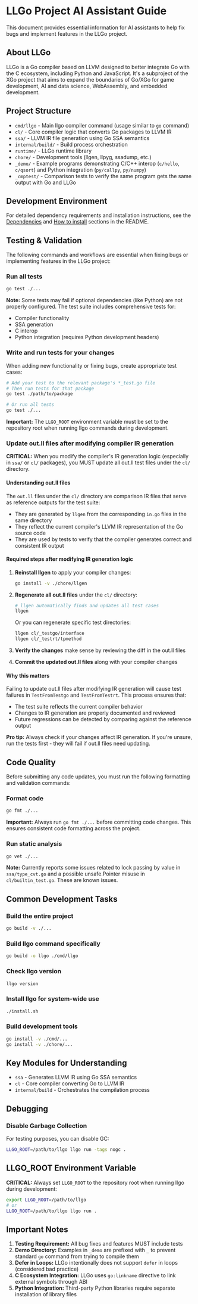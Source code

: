 # LLGo Project AI Assistant Guide

This document provides essential information for AI assistants to help fix bugs and implement features in the LLGo project.

## About LLGo

LLGo is a Go compiler based on LLVM designed to better integrate Go with the C ecosystem, including Python and JavaScript. It's a subproject of the XGo project that aims to expand the boundaries of Go/XGo for game development, AI and data science, WebAssembly, and embedded development.

## Project Structure

- `cmd/llgo` - Main llgo compiler command (usage similar to `go` command)
- `cl/` - Core compiler logic that converts Go packages to LLVM IR
- `ssa/` - LLVM IR file generation using Go SSA semantics
- `internal/build/` - Build process orchestration
- `runtime/` - LLGo runtime library
- `chore/` - Development tools (llgen, llpyg, ssadump, etc.)
- `_demo/` - Example programs demonstrating C/C++ interop (`c/hello`, `c/qsort`) and Python integration (`py/callpy`, `py/numpy`)
- `_cmptest/` - Comparison tests to verify the same program gets the same output with Go and LLGo

## Development Environment

For detailed dependency requirements and installation instructions, see the [Dependencies](README.md#dependencies) and [How to install](README.md#how-to-install) sections in the README.

## Testing & Validation

The following commands and workflows are essential when fixing bugs or implementing features in the LLGo project:

### Run all tests
```bash
go test ./...
```

**Note:** Some tests may fail if optional dependencies (like Python) are not properly configured. The test suite includes comprehensive tests for:
- Compiler functionality
- SSA generation
- C interop
- Python integration (requires Python development headers)

### Write and run tests for your changes

When adding new functionality or fixing bugs, create appropriate test cases:

```bash
# Add your test to the relevant package's *_test.go file
# Then run tests for that package
go test ./path/to/package

# Or run all tests
go test ./...
```

**Important:** The `LLGO_ROOT` environment variable must be set to the repository root when running llgo commands during development.

### Update out.ll files after modifying compiler IR generation

**CRITICAL:** When you modify the compiler's IR generation logic (especially in `ssa/` or `cl/` packages), you MUST update all out.ll test files under the `cl/` directory.

#### Understanding out.ll files

The `out.ll` files under the `cl/` directory are comparison IR files that serve as reference outputs for the test suite:
- They are generated by `llgen` from the corresponding `in.go` files in the same directory
- They reflect the current compiler's LLVM IR representation of the Go source code
- They are used by tests to verify that the compiler generates correct and consistent IR output

#### Required steps after modifying IR generation logic

1. **Reinstall llgen** to apply your compiler changes:
   ```bash
   go install -v ./chore/llgen
   ```

2. **Regenerate all out.ll files** under the `cl/` directory:
   ```bash
   # llgen automatically finds and updates all test cases
   llgen
   ```
   Or you can regenerate specific test directories:
   ```bash
   llgen cl/_testgo/interface
   llgen cl/_testrt/tpmethod
   ```

3. **Verify the changes** make sense by reviewing the diff in the out.ll files

4. **Commit the updated out.ll files** along with your compiler changes

#### Why this matters

Failing to update out.ll files after modifying IR generation will cause test failures in `TestFromTestgo` and `TestFromTestrt`. This process ensures that:
- The test suite reflects the current compiler behavior
- Changes to IR generation are properly documented and reviewed
- Future regressions can be detected by comparing against the reference output

**Pro tip:** Always check if your changes affect IR generation. If you're unsure, run the tests first - they will fail if out.ll files need updating.

## Code Quality

Before submitting any code updates, you must run the following formatting and validation commands:

### Format code
```bash
go fmt ./...
```

**Important:** Always run `go fmt ./...` before committing code changes. This ensures consistent code formatting across the project.

### Run static analysis
```bash
go vet ./...
```

**Note:** Currently reports some issues related to lock passing by value in `ssa/type_cvt.go` and a possible unsafe.Pointer misuse in `cl/builtin_test.go`. These are known issues.


## Common Development Tasks

### Build the entire project
```bash
go build -v ./...
```

### Build llgo command specifically
```bash
go build -o llgo ./cmd/llgo
```

### Check llgo version
```bash
llgo version
```

### Install llgo for system-wide use
```bash
./install.sh
```

### Build development tools
```bash
go install -v ./cmd/...
go install -v ./chore/...
```

## Key Modules for Understanding

- `ssa` - Generates LLVM IR using Go SSA semantics
- `cl` - Core compiler converting Go to LLVM IR
- `internal/build` - Orchestrates the compilation process

## Debugging

### Disable Garbage Collection
For testing purposes, you can disable GC:
```bash
LLGO_ROOT=/path/to/llgo llgo run -tags nogc .
```

## LLGO_ROOT Environment Variable

**CRITICAL:** Always set `LLGO_ROOT` to the repository root when running llgo during development:

```bash
export LLGO_ROOT=/path/to/llgo
# or
LLGO_ROOT=/path/to/llgo llgo run .
```

## Important Notes

1. **Testing Requirement:** All bug fixes and features MUST include tests
2. **Demo Directory:** Examples in `_demo` are prefixed with `_` to prevent standard `go` command from trying to compile them
3. **Defer in Loops:** LLGo intentionally does not support `defer` in loops (considered bad practice)
4. **C Ecosystem Integration:** LLGo uses `go:linkname` directive to link external symbols through ABI
5. **Python Integration:** Third-party Python libraries require separate installation of library files


